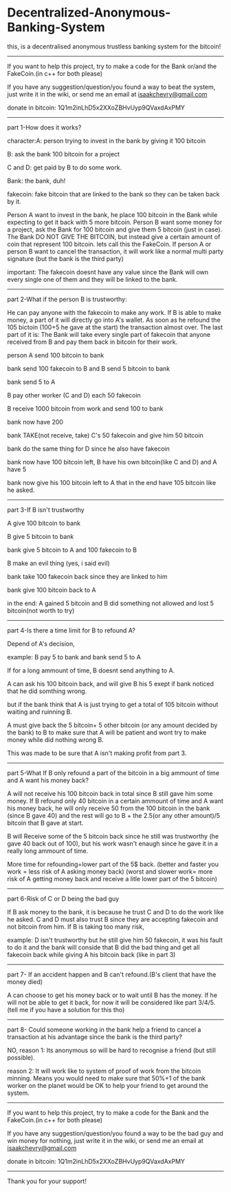 # Decentralized-Anonymous-Banking-System
this, is a decentralised anonymous trustless banking system for the bitcoin!

_______________________________________________________________________________________________________________

If you want to help this project, try to make a code for the Bank or/and the FakeCoin.(in c++ for both please)

If you have any suggestion/question/you found a way to beat the system, just write it in the wiki, or send me an email at isaakchevry@gmail.com

donate in bitcoin: 1Q1m2inLhD5x2XXoZBHvUyp9QVaxdAxPMY

_____________________________________________________________________________________________________

part 1-How does it works?

character:A: person trying to invest in the bank by giving it 100 bitcoin

B: ask the bank 100 bitcoin for a project

C and D: get paid by B to do some work.

Bank: the bank, duh!

fakecoin: fake bitcoin that are linked to the bank so they can be taken back by it.


Person A want to invest in the bank, he place 100 bitcoin in the Bank while expecting to get it back with 5 more bitcoin. Person B want some money for a project, ask the Bank for 100 bitcoin and give them 5 bitcoin (just in case). The Bank DO NOT GIVE THE BITCOIN, but instead give a certain amount of coin that represent 100 bitcoin. lets call this the FakeCoin. If person A or person B want to cancel the transaction, it will work like a normal multi party signature (but the bank is the third party)

important: The fakecoin doesnt have any value since the Bank will own every single one of them and they will be linked to the bank.

__________________________________________________________________________________________________

part 2-What if the person B is trustworthy:

He can pay anyone with the fakecoin to make any work. If B is able to make money, a part of it will directly go into A's wallet. As soon as he refound the 105 bictoin (100+5 he gave at the start) the transaction almost over. The last part of it is: The Bank will take every single part of fakecoin that anyone received from B and pay them back in bitcoin for their work.

person A send 100 bitcoin to bank

bank send 100 fakecoin to B and B send 5 bitcoin to bank

bank send 5 to A

B pay other worker (C and D) each 50 fakecoin

B receive 1000 bitcoin from work and send 100 to bank

bank now have 200

bank TAKE(not receive, take) C's 50 fakecoin and give him 50 bitcoin

bank do the same thing for D since he also have fakecoin

bank now have 100 bitcoin left, B have his own bitcoin(like C and D) and A have 5

bank now give his 100 bitcoin left to A that in the end have 105 bitcoin like he asked.

_________________________________________________________________________________________________________________

part 3-If B isn't trustworthy

A give 100 bitcoin to bank

B give 5 bitcoin to bank

bank give 5 bitcoin to A and 100 fakecoin to B

B make an evil thing (yes, i said evil)

bank take 100 fakecoin back since they are linked to him

bank give 100 bitcoin back to A

in the end: A gained 5 bitcoin and B did something not allowed and lost 5 bitcoin(not worth to try)

_________________________________________________________________________________________________________________

part 4-Is there a time limit for B to refound A?

Depend of A's decision, 

example: B pay 5 to bank and bank send 5 to A

If for a long ammount of time, B doesnt send anything to A.

A can ask his 100 bitcoin back, and will give B his 5 exept if bank noticed that he did somthing wrong.

but if the bank think that A is just trying to get a total of 105 bitcoin without waiting and ruinning B.

A must give back the 5 bitcoin+ 5 other bitcoin (or any amount decided by the bank) to B to make sure that A will be 
patient and wont try to make money while did nothing wrong B.

This was made to be sure that A isn't making profit from part 3.

______________________________________________________________________________________________________________

part 5-What If B only refound a part of the bitcoin in a big ammount of time and A want his money back?

A will not receive his 100 bitcoin back in total since B still gave him some money. If B refound only 40 bitcoin in a certain ammount of time and A want his money back, he will only receive 50 from the 100 bitcoin in the bank (since B gave 40) and the rest will go to B + the 2.5(or any other amount)/5 bitcoin that B gave at start.

B will Receive some of the 5 bitcoin back since he still was trustworthy (he gave 40 back out of 100), but his work wasn't enaugh since he gave it in a really long ammount of time.

More time for refounding=lower part of the 5$ back. (better and faster you work = less risk of A asking money back) (worst and slower work= more risk of A getting money back and receive a litle lower part of the 5 bitcoin)

______________________________________________________________________________________________________________

part 6-Risk of C or D being the bad guy

If B ask money to the bank, it is because he trust C and D to do the work like he asked. C and D must also trust B since they are accepting fakecoin and not bitcoin from him. If B is taking too many risk,

example: D isn't trustworthy but he still give him 50 fakecoin, it was his fault to do it and the bank will conside that B did the bad thing and get all fakecoin back while giving A his bitcoin back (like in part 3)

_____________________________________________________________________________________________________________

part 7- If an accident happen and B can't refound.(B's client that have the money died)

A can choose to get his money back or to wait until B has the money. If he will not be able to get it back, for now it will be considered like part 3/4/5. (tell me if you have a solution for this tho)

______________________________________________________________________________________________________________

part 8- Could someone working in the bank help a friend to cancel a transaction at his advantage since the bank is the third party?

NO, reason 1: Its anonymous so will be hard to recognise a friend (but still possible).

reason 2: It will work like to system of proof of work from the bitcoin minning. Means you would need to make sure that 50%+1 of the bank worker on the planet would be OK to help your friend to get around the system.

____________________________________________________________________________________________________________

If you want to help this project, try to make a code for the Bank and the FakeCoin.(in c++ for both please)

If you have any suggestion/question/you found a way to be the bad guy and win money for nothing, just write it in the wiki, or send me an email at isaakchevry@gmail.com

donate in bitcoin: 1Q1m2inLhD5x2XXoZBHvUyp9QVaxdAxPMY

_____________________________________________________________________________________________________________

Thank you for your support!

